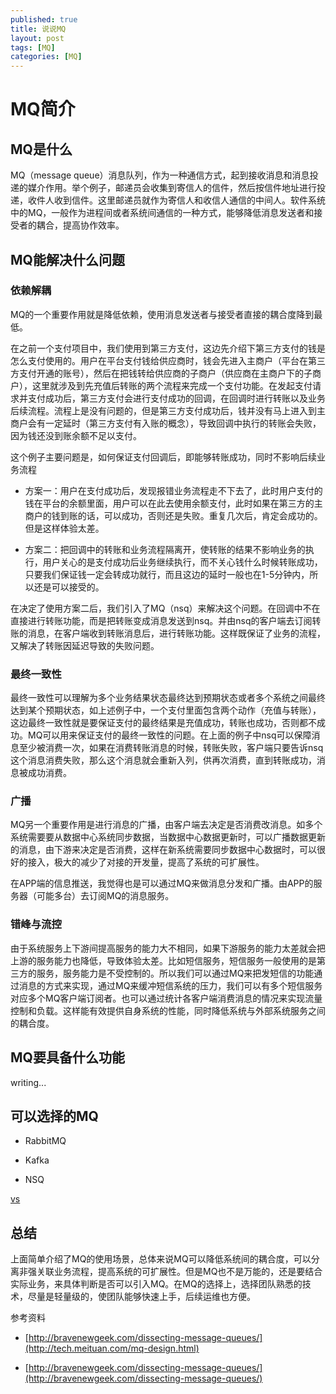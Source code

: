 ```yaml
---
published: true
title: 说说MQ
layout: post
tags: [MQ]
categories: [MQ]
---
```

# MQ简介

## MQ是什么

MQ（message queue）消息队列，作为一种通信方式，起到接收消息和消息投递的媒介作用。举个例子，邮递员会收集到寄信人的信件，然后按信件地址进行投递，收件人收到信件。这里邮递员就作为寄信人和收信人通信的中间人。软件系统中的MQ，一般作为进程间或者系统间通信的一种方式，能够降低消息发送者和接受者的耦合，提高协作效率。

## MQ能解决什么问题

### 依赖解耦

MQ的一个重要作用就是降低依赖，使用消息发送者与接受者直接的耦合度降到最低。
   
在之前一个支付项目中，我们使用到第三方支付，这边先介绍下第三方支付的钱是怎么支付使用的。用户在平台支付钱给供应商时，钱会先进入主商户（平台在第三方支付开通的账号），然后在把钱转给供应商的子商户（供应商在主商户下的子商户），这里就涉及到先充值后转账的两个流程来完成一个支付功能。在发起支付请求并支付成功后，第三方支付会进行支付成功的回调，在回调时进行转账以及业务后续流程。流程上是没有问题的，但是第三方支付成功后，钱并没有马上进入到主商户会有一定延时（第三方支付有入账的概念），导致回调中执行的转账会失败，因为钱还没到账余额不足以支付。
   
这个例子主要问题是，如何保证支付回调后，即能够转账成功，同时不影响后续业务流程
   
- 方案一：用户在支付成功后，发现报错业务流程走不下去了，此时用户支付的钱在平台的余额里面，用户可以在此去使用余额支付，此时如果在第三方的主商户的钱到账的话，可以成功，否则还是失败。重复几次后，肯定会成功的。但是这样体验太差。

- 方案二：把回调中的转账和业务流程隔离开，使转账的结果不影响业务的执行，用户关心的是支付成功后业务继续执行，而不关心钱什么时候转账成功，只要我们保证钱一定会转成功就行，而且这边的延时一般也在1-5分钟内，所以还是可以接受的。
   
在决定了使用方案二后，我们引入了MQ（nsq）来解决这个问题。在回调中不在直接进行转账功能，而是把转账变成消息发送到nsq。并由nsq的客户端去订阅转账的消息，在客户端收到转账消息后，进行转账功能。这样既保证了业务的流程，又解决了转账因延迟导致的失败问题。
   
### 最终一致性

最终一致性可以理解为多个业务结果状态最终达到预期状态或者多个系统之间最终达到某个预期状态，如上述例子中，一个支付里面包含两个动作（充值与转账），这边最终一致性就是要保证支付的最终结果是充值成功，转账也成功，否则都不成功。MQ可以用来保证支付的最终一致性的问题。在上面的例子中nsq可以保障消息至少被消费一次，如果在消费转账消息的时候，转账失败，客户端只要告诉nsq这个消息消费失败，那么这个消息就会重新入列，供再次消费，直到转账成功，消息被成功消费。

### 广播

MQ另一个重要作用是进行消息的广播，由客户端去决定是否消费改消息。如多个系统需要要从数据中心系统同步数据，当数据中心数据更新时，可以广播数据更新的消息，由下游来决定是否消费，这样在新系统需要同步数据中心数据时，可以很好的接入，极大的减少了对接的开发量，提高了系统的可扩展性。

在APP端的信息推送，我觉得也是可以通过MQ来做消息分发和广播。由APP的服务器（可能多台）去订阅MQ的消息服务。

### 错峰与流控

由于系统服务上下游间提高服务的能力大不相同，如果下游服务的能力太差就会把上游的服务能力也降低，导致体验太差。比如短信服务，短信服务一般使用的是第三方的服务，服务能力是不受控制的。所以我们可以通过MQ来把发短信的功能通过消息的方式来实现，通过MQ来缓冲短信系统的压力，我们可以有多个短信服务对应多个MQ客户端订阅者。也可以通过统计各客户端消费消息的情况来实现流量控制和负载。这样能有效提供自身系统的性能，同时降低系统与外部系统服务之间的耦合度。

## MQ要具备什么功能

writing...

## 可以选择的MQ
- RabbitMQ

- Kafka

- NSQ

[vs](https://raw.githubusercontent.com/wcccode/wcccode.github.io/master/assets/images/16102702.png)

## 总结

上面简单介绍了MQ的使用场景，总体来说MQ可以降低系统间的耦合度，可以分离非强关联业务流程，提高系统的可扩展性。但是MQ也不是万能的，还是要结合实际业务，来具体判断是否可以引入MQ。在MQ的选择上，选择团队熟悉的技术，尽量是轻量级的，使团队能够快速上手，后续运维也方便。


参考资料

* [http://bravenewgeek.com/dissecting-message-queues/](http://tech.meituan.com/mq-design.html)

* [http://bravenewgeek.com/dissecting-message-queues/](http://bravenewgeek.com/dissecting-message-queues/)
